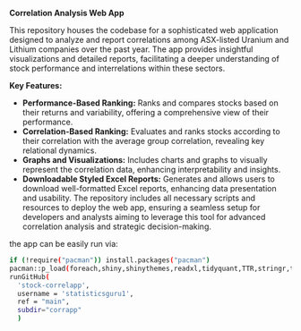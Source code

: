 **Correlation Analysis Web App**

This repository houses the codebase for a sophisticated web application designed to analyze and report correlations among ASX-listed Uranium and Lithium companies over the past year. The app provides insightful visualizations and detailed reports, facilitating a deeper understanding of stock performance and interrelations within these sectors.

**Key Features:**
- **Performance-Based Ranking:** Ranks and compares stocks based on their returns and variability, offering a comprehensive view of their performance.
- **Correlation-Based Ranking:** Evaluates and ranks stocks according to their correlation with the average group correlation, revealing key relational dynamics.
- **Graphs and Visualizations:** Includes charts and graphs to visually represent the correlation data, enhancing interpretability and insights.
- **Downloadable Styled Excel Reports:** Generates and allows users to download well-formatted Excel reports, enhancing data presentation and usability.
The repository includes all necessary scripts and resources to deploy the web app, ensuring a seamless setup for developers and analysts aiming to leverage this tool for advanced correlation analysis and strategic decision-making.

the app can be easily run via:
```bash
if (!require("pacman")) install.packages("pacman")
pacman::p_load(foreach,shiny,shinythemes,readxl,tidyquant,TTR,stringr,tidyverse,ggcorrplot,corrr,xlsx,devtools,DT,rsconnect)
runGitHub(
  'stock-correlapp',
  username = 'statisticsguru1',
  ref = "main",
  subdir="corrapp"
  )
```
